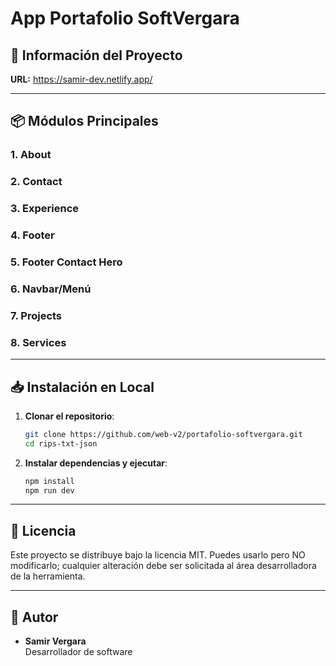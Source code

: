 # App Portafolio SoftVergara

## 🚀 Información del Proyecto

**URL:** https://samir-dev.netlify.app/

---

## 📦 Módulos Principales

### 1. About

### 2. Contact

### 3. Experience

### 4. Footer

### 5. Footer Contact Hero

### 6. Navbar/Menú

### 7. Projects

### 8. Services

---

## 📥 Instalación en Local

1. **Clonar el repositorio**:

   ```bash
   git clone https://github.com/web-v2/portafolio-softvergara.git
   cd rips-txt-json
   ```

2. **Instalar dependencias y ejecutar**:

   ```bash
   npm install
   npm run dev
   ```

---

## 📜 Licencia

Este proyecto se distribuye bajo la licencia MIT. Puedes usarlo pero NO modificarlo; cualquier alteración debe ser solicitada al área desarrolladora de la herramienta.

---

## 👤 Autor

- **Samir Vergara**  
  Desarrollador de software
